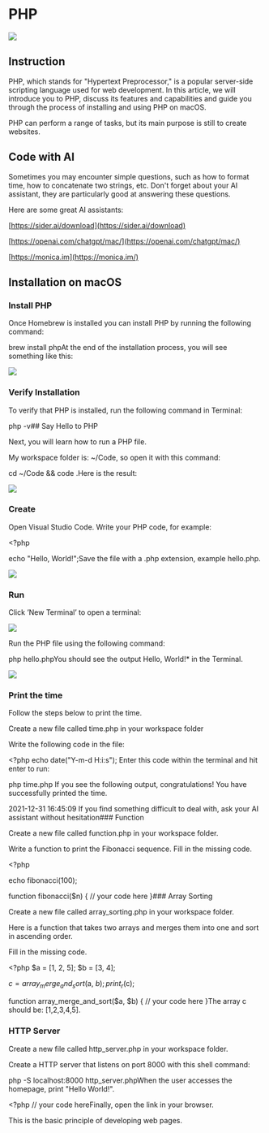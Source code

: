 # PHP

![](./images/03-PHP_1.jpeg)

## Instruction

PHP, which stands for "Hypertext Preprocessor," is a popular server-side scripting language used for web development. In this article, we will introduce you to PHP, discuss its features and capabilities and guide you through the process of installing and using PHP on macOS.

PHP can perform a range of tasks, but its main purpose is still to create websites.

## Code with AI

Sometimes you may encounter simple questions, such as how to format time, how to concatenate two strings, etc. Don't forget about your AI assistant, they are particularly good at answering these questions.

Here are some great AI assistants:

[https://sider.ai/download](https://sider.ai/download)

[https://openai.com/chatgpt/mac/](https://openai.com/chatgpt/mac/)

[https://monica.im](https://monica.im/)

## Installation on macOS

### Install PHP

Once Homebrew is installed you can install PHP by running the following command:

brew install phpAt the end of the installation process, you will see something like this:

![](./images/03-PHP_2.png)

### Verify Installation

To verify that PHP is installed, run the following command in Terminal:

php -v## Say Hello to PHP

Next, you will learn how to run a PHP file.

My workspace folder is: ~/Code, so open it with this command:

cd ~/Code &amp;&amp; code .Here is the result:

![](./images/03-PHP_3.png)

### Create

Open Visual Studio Code. Write your PHP code, for example:

&lt;?php

echo "Hello, World!";Save the file with a .php extension, example hello.php.

![](./images/03-PHP_4.png)

### Run

Click ’New Terminal’ to open a terminal:

![](./images/03-PHP_5.png)

Run the PHP file using the following command:

php hello.phpYou should see the output Hello, World!* in the Terminal.

![](./images/03-PHP_6.png)

### Print the time

Follow the steps below to print the time.

Create a new file called time.php in your workspace folder

Write the following code in the file:

&lt;?php
echo date("Y-m-d H:i:s");
Enter this code within the terminal and hit enter to run:

php time.php
If you see the following output, congratulations! You have successfully printed the time.

2021-12-31 16:45:09
If you find something difficult to deal with, ask your AI assistant without hesitation### Function

Create a new file called function.php in your workspace folder.

Write a function to print the Fibonacci sequence. Fill in the missing code.

&lt;?php

echo fibonacci(100);

function fibonacci($n) {
    // your code here
}### Array Sorting

Create a new file called array_sorting.php in your workspace folder.

Here is a function that takes two arrays and merges them into one and sort in ascending order.

Fill in the missing code.

&lt;?php
$a = [1, 2, 5];
$b = [3, 4];

$c = array_merge_and_sort($a, $b);
print_r($c);

function array_merge_and_sort($a, $b) {
    // your code here
}The array c should be: [1,2,3,4,5].

### HTTP Server

Create a new file called http_server.php in your workspace folder.

Create a HTTP server that listens on port 8000 with this shell command:

php -S localhost:8000 http_server.phpWhen the user accesses the homepage, print "Hello World!".

&lt;?php
// your code hereFinally, open the link in your browser.

This is the basic principle of developing web pages.